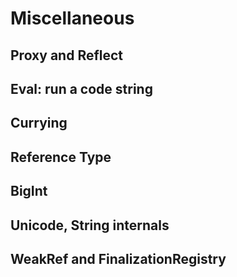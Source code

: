 # Miscellaneous


## Proxy and Reflect

## Eval: run a code string

## Currying

## Reference Type

## BigInt

## Unicode, String internals

## WeakRef and FinalizationRegistry
